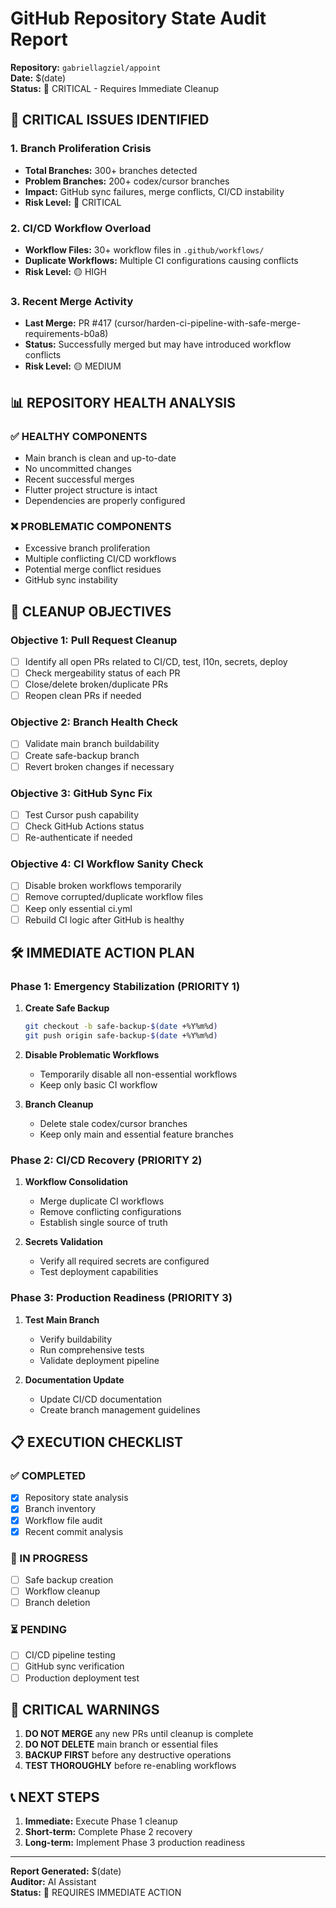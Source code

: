 # GitHub Repository State Audit Report
**Repository:** `gabriellagziel/appoint`  
**Date:** $(date)  
**Status:** 🔴 CRITICAL - Requires Immediate Cleanup

## 🚨 CRITICAL ISSUES IDENTIFIED

### 1. **Branch Proliferation Crisis**
- **Total Branches:** 300+ branches detected
- **Problem Branches:** 200+ codex/cursor branches
- **Impact:** GitHub sync failures, merge conflicts, CI/CD instability
- **Risk Level:** 🔴 CRITICAL

### 2. **CI/CD Workflow Overload**
- **Workflow Files:** 30+ workflow files in `.github/workflows/`
- **Duplicate Workflows:** Multiple CI configurations causing conflicts
- **Risk Level:** 🟡 HIGH

### 3. **Recent Merge Activity**
- **Last Merge:** PR #417 (cursor/harden-ci-pipeline-with-safe-merge-requirements-b0a8)
- **Status:** Successfully merged but may have introduced workflow conflicts
- **Risk Level:** 🟡 MEDIUM

## 📊 REPOSITORY HEALTH ANALYSIS

### ✅ HEALTHY COMPONENTS
- Main branch is clean and up-to-date
- No uncommitted changes
- Recent successful merges
- Flutter project structure is intact
- Dependencies are properly configured

### ❌ PROBLEMATIC COMPONENTS
- Excessive branch proliferation
- Multiple conflicting CI/CD workflows
- Potential merge conflict residues
- GitHub sync instability

## 🎯 CLEANUP OBJECTIVES

### Objective 1: Pull Request Cleanup
- [ ] Identify all open PRs related to CI/CD, test, l10n, secrets, deploy
- [ ] Check mergeability status of each PR
- [ ] Close/delete broken/duplicate PRs
- [ ] Reopen clean PRs if needed

### Objective 2: Branch Health Check
- [ ] Validate main branch buildability
- [ ] Create safe-backup branch
- [ ] Revert broken changes if necessary

### Objective 3: GitHub Sync Fix
- [ ] Test Cursor push capability
- [ ] Check GitHub Actions status
- [ ] Re-authenticate if needed

### Objective 4: CI Workflow Sanity Check
- [ ] Disable broken workflows temporarily
- [ ] Remove corrupted/duplicate workflow files
- [ ] Keep only essential ci.yml
- [ ] Rebuild CI logic after GitHub is healthy

## 🛠️ IMMEDIATE ACTION PLAN

### Phase 1: Emergency Stabilization (PRIORITY 1)
1. **Create Safe Backup**
   ```bash
   git checkout -b safe-backup-$(date +%Y%m%d)
   git push origin safe-backup-$(date +%Y%m%d)
   ```

2. **Disable Problematic Workflows**
   - Temporarily disable all non-essential workflows
   - Keep only basic CI workflow

3. **Branch Cleanup**
   - Delete stale codex/cursor branches
   - Keep only main and essential feature branches

### Phase 2: CI/CD Recovery (PRIORITY 2)
1. **Workflow Consolidation**
   - Merge duplicate CI workflows
   - Remove conflicting configurations
   - Establish single source of truth

2. **Secrets Validation**
   - Verify all required secrets are configured
   - Test deployment capabilities

### Phase 3: Production Readiness (PRIORITY 3)
1. **Test Main Branch**
   - Verify buildability
   - Run comprehensive tests
   - Validate deployment pipeline

2. **Documentation Update**
   - Update CI/CD documentation
   - Create branch management guidelines

## 📋 EXECUTION CHECKLIST

### ✅ COMPLETED
- [x] Repository state analysis
- [x] Branch inventory
- [x] Workflow file audit
- [x] Recent commit analysis

### 🔄 IN PROGRESS
- [ ] Safe backup creation
- [ ] Workflow cleanup
- [ ] Branch deletion

### ⏳ PENDING
- [ ] CI/CD pipeline testing
- [ ] GitHub sync verification
- [ ] Production deployment test

## 🚨 CRITICAL WARNINGS

1. **DO NOT MERGE** any new PRs until cleanup is complete
2. **DO NOT DELETE** main branch or essential files
3. **BACKUP FIRST** before any destructive operations
4. **TEST THOROUGHLY** before re-enabling workflows

## 📞 NEXT STEPS

1. **Immediate:** Execute Phase 1 cleanup
2. **Short-term:** Complete Phase 2 recovery
3. **Long-term:** Implement Phase 3 production readiness

---
**Report Generated:** $(date)  
**Auditor:** AI Assistant  
**Status:** 🔴 REQUIRES IMMEDIATE ACTION
